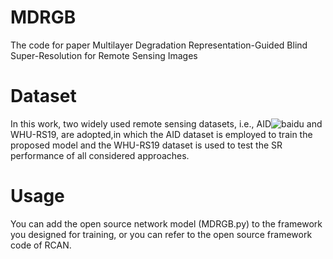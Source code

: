 # MDRGB
The code for paper Multilayer Degradation Representation-Guided Blind Super-Resolution for Remote Sensing Images

# Dataset
In this work, two widely used remote sensing datasets, i.e., AID![baidu](http://www.baidu.com/img/bdlogo.gif "百度logo")   and WHU-RS19, are adopted,in which the AID dataset is employed to train the proposed model and the WHU-RS19 dataset is used to test the SR performance of all considered approaches.

# Usage
You can add the open source network model (MDRGB.py) to the framework you designed for training, or you can refer to the open source framework code of RCAN.
